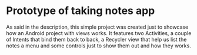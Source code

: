 # Prototype of taking notes app

As said in the description, this simple project was created just to showcase how an Android project with views works. 
It features two Activities, a couple of Intents that bind them back to back, a Recycler view that help us list the notes a menu and some controls just to show them out and how they works.
